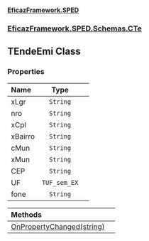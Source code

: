 #### [EficazFramework.SPED](EficazFrameworkSPED.md 'EficazFramework SPED')
### [EficazFramework.SPED.Schemas.CTe](EficazFramework.SPED.Schemas.CTe.md 'EficazFramework.SPED.Schemas.CTe')

## TEndeEmi Class
### Properties

| Name | Type | |
| :--- | :---: | :--- |
| xLgr | `String` |  |
| nro | `String` |  |
| xCpl | `String` |  |
| xBairro | `String` |  |
| cMun | `String` |  |
| xMun | `String` |  |
| CEP | `String` |  |
| UF | `TUF_sem_EX` |  |
| fone | `String` |  |

| Methods | |
| :--- | :--- |
| [OnPropertyChanged(string)](EficazFramework.SPED.Schemas.CTe/TEndeEmi/OnPropertyChanged(string).md 'EficazFramework.SPED.Schemas.CTe.TEndeEmi.OnPropertyChanged(string)') | |
